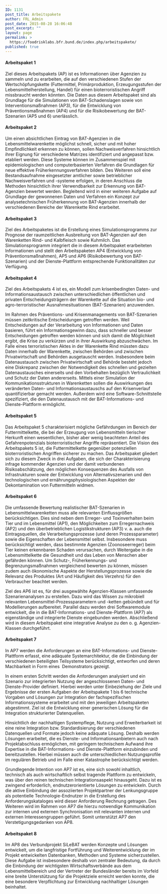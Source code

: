 ```yaml
---
ID: 1131
post_title: Arbeitspakete
author: FRL_Admin
post_date: 2015-08-28 16:06:48
post_excerpt: ""
layout: page
permalink: >
  https://foodrisklabs.bfr.bund.de/index.php/arbeitspakete/
published: true
---
```

<h4>Arbeitspaket 1</h4>

Ziel dieses Arbeitspakets (AP) ist es Informationen über Agenzien zu sammeln und zu erarbeiten, die auf den verschiedenen Stufen der Wertschöpfungskette (Futtermittel, Primärproduktion, Erzeugungsstufen der Lebensmittelherstellung, Handel) für einen bioterroristischen Angriff missbraucht werden könnten. Die Daten aus diesem Arbeitspaket sind als Grundlage für die Simulationen von BAT-Schadenslagen sowie von Interventionsmaßnahmen (AP3), für die Entwicklung von Präventionsmaßnahmen (AP4) und für die Risikobewertung der BAT-Szenarien (AP5 und 6) unerlässlich.

<h4>Arbeitspaket 2</h4>

Um einen absichtlichen Eintrag von BAT-Agenzien in die Lebensmittelwarenkette möglichst schnell, sicher und mit hoher Empfindlichkeit erkennen zu können, sollen Nachweisverfahren hinsichtlich ihrer Eignung für verschiedene Matrizes identifiziert und angepasst bzw. etabliert werden. Diese Systeme können im Zusammenspiel mit epidemiologischen und computerbasierten Verfahren die Grundlagen für neue effektive Früherkennungsverfahren bilden. Des Weiteren soll eine Bestandsaufnahme eingesetzter amtlicher sowie betrieblicher Nachweisverfahren und -systeme erfolgen, in deren Anschluss die Methoden hinsichtlich ihrer Verwendbarkeit zur Erkennung von BAT-Agenzien bewertet werden. Begleitend wird in einer weiteren Aufgabe auf Grundlage der gewonnenen Daten und Verfahren ein Konzept zur analysetechnischen Früherkennung von BAT-Agenzien innerhalb der verschiedenen Bereiche der Warenkette Rind erarbeitet.

<h4>Arbeitspaket 3</h4>

Ziel des Arbeitspaketes ist die Erstellung eines Simulationsprogramms zur Prognose der raumzeitlichen Ausbreitung von BAT-Agenzien auf den Warenketten Rind- und Kalbfleisch sowie Kuhmilch. Das Simulationsprogramm integriert die in diesem Arbeitspaket erarbeiteten Informationen und stellt den Arbeitspaketen AP4 (Entwicklung von Präventionsmaßnahmen), AP5 und AP6 (Risikobewertung von BAT-Szenarien) und der Dienste-Plattform entsprechende Funktionalitäten zur Verfügung.

<h4>Arbeitspaket 4</h4>

Ziel des Arbeitspakets 4 ist es, ein Modell zum krisenbedingten Daten- und Informationsaustausch zwischen unterschiedlichen öffentlichen und privaten Entscheidungsträgern der Warenkette auf die Situation bio- und agro-terroristischer Ausnahmesituationen (BAT-Szenarien) anzuwenden.

Im Rahmen des Präventions- und Krisenmanagements von BAT-Szenarien müssen zeitkritische Entscheidungen getroffen werden. Weil Entscheidungen auf der Verarbeitung von Informationen und Daten basieren, führt ein Informationsgewinn dazu, dass schneller und besser Entscheidungen getroffen werden können und sich damit die Möglichkeit ergibt, die Krise zu verkürzen und in ihrer Auswirkung abzuschwächen. Im Falle eines terroristischen Aktes in der Warenkette Rind müssten dazu Daten innerhalb der Warenkette, zwischen Behörden und zwischen Privatwirtschaft und Behörden ausgetauscht werden. Insbesondere beim Datenaustausch zwischen Privatwirtschaft und Behörde besteht jedoch eine Diskrepanz zwischen der Notwendigkeit des schnellen und gezielten Datenaustausches einerseits und den Vorbehalten bezüglich Vertraulichkeit und Schutz der Daten andererseits.
Mittels einer Simulation der Kommunikationsstrukturen in Warenketten sollen die Auswirkungen des veränderten Daten- und Informationsaustauschs auf den Krisenverlauf quantifizierbar gemacht werden. Außerdem wird eine Software-Schnittstelle spezifiziert, die den Datenaustausch mit der BAT-Informations- und Dienste-Plattform ermöglicht.

<h4>Arbeitspaket 5</h4>

Das Arbeitspaket 5 charakterisiert mögliche Gefährdungen im Bereich der Futtermittelkette, die bei der Erzeugung von Lebensmitteln tierischer Herkunft einen wesentlichen, bisher aber wenig beachteten Anteil des Gefahrenpotenzials bioterroristischer Angriffe repräsentiert. Die Vision des Arbeitspakets 5 ist, die Futtermittelkette gegenüber potenziellen bioterroristischen Angriffen sicherer zu machen. Das Arbeitspaket gliedert sich zu diesem Zweck in drei Aufgaben, die sich der Charakterisierung infrage kommender Agenzien und der damit verbundenen Risikoabschätzung, den möglichen Konsequenzen des Ausfalls von Infrastrukturen sowie der Entwicklung von Alternativszenarien und den technologischen und ernährungsphysiologischen Aspekten der Dekontamination von Futtermitteln widmen.

<h4>Arbeitspaket 6</h4>

Die umfassende Bewertung realistischer BAT-Szenarien in Lebensmittelwarenketten muss alle relevanten Einflussgrößen berücksichtigen. Dies sind neben dem Erreger- und Toxinverhalten beim Tier und im Lebensmittel (AP1), den Möglichkeiten zum Erregernachweis (AP2) und den überbetrieblichen Logistikstrukturen (AP3) v. a. auch die Eintragsquellen, die Verarbeitungsprozesse (und deren Prozessparameter) sowie die Eigenschaften der Lebensmittel selbst. Insbesondere muss berücksichtigt werden, dass bestimmte Agenzien (Zoonoseerreger) beim Tier keinen erkennbaren Schaden verursachen, durch Weitergabe in die Lebensmittelkette die Gesundheit und das Leben von Menschen aber gefährden können. Um Schutz-, Früherkennungs- und Begrenzungsmaßnahmen vergleichend bewerten zu können, müssen zudem auch ökonomische Aspekte der Herstellungsprozesse sowie die Relevanz des Produktes (Art und Häufigkeit des Verzehrs) für den Verbraucher beachtet werden.

Ziel des AP6 ist es, für drei ausgewählte Agenzien-Klassen umfassende Szenarienanalysen zu erstellen. Dazu wird das Wissen zu mikrobiell relevanten Lebensmittel-Prozessparametern und -ketten gebündelt und für Modellierungen aufbereitet. Parallel dazu werden drei Softwaremodule entwickelt, die in die BAT-Informations- und Dienste-Plattform (AP7) als eigenständige und integrierte Dienste eingebunden werden. Abschließend wird in diesem Arbeitspaket eine integrative Analyse zu den o. g. Agenzien-Klassen durchgeführt.

<h4>Arbeitspaket 7</h4>

In AP7 werden die Anforderungen an eine BAT-Informations- und Dienste-Plattform erfasst, eine adäquate Systemarchitektur, die die Einbindung der verschiedenen beteiligten Teilsysteme berücksichtigt, entworfen und deren Machbarkeit in Form eines  Demonstrators gezeigt.

In einem ersten Schritt werden die Anforderungen analysiert und ein Szenario zur integrierten Nutzung der angeschlossenen Daten- und Dienste-Provider definiert. Hierbei werden unter Einbeziehung der Ziele und Ergebnisse der ersten Aufgaben der Arbeitspakete 1 bis 6 technische Vorgaben und Lösungen zur Integration der fachspezifischen Informationssysteme erarbeitet und mit den jeweiligen Arbeitspaketen abgestimmt. Ziel ist die Entwicklung einer generischen Lösung für die Integration strukturierter Datenquellen.

Hinsichtlich der nachhaltigen Systempflege, Nutzung und Erweiterbarkeit ist eine reine Integration bzw. Standardisierung der verschiedenen Datenquellen und Formate jedoch keine adäquate Lösung. Deshalb werden Lösungen erarbeitet, die es Dienste- und Informationsanbietern auch nach Projektabschluss ermöglichen, mit geringem technischem Aufwand ihre Expertise in die BAT-Informations- und Dienste-Plattform einzubinden und bereitzustellen. Hierbei müssen auch die unterschiedlichen Nutzungsprofile im regulären Betrieb und im Falle einer Katastrophe berücksichtigt werden.

Grundlegende Intention von AP7 ist es, eine sich sowohl inhaltlich, technisch als auch wirtschaftlich selbst tragende Plattform zu entwickeln, was über den reinen technischen Integrationsaspekt hinausgeht. Dazu ist es zwingend erforderlich, endnutzerorientierte Lösungen zu entwickeln. Durch die aktive Einbindung der assoziierten Projektpartner der Lenkungsgruppe als potentielle Technologie-Endnutzer in die Erstellung des Anforderungskataloges wird dieser Anforderung Rechnung getragen. Des Weiteren wird im Rahmen von AP7 die hierzu notwendige Kommunikation zur internen und externen Synchronisation mit relevanten internen und externen Interessengruppen geführt. Somit unterstützt AP7 den Verstetigungsgedanken von AP8.

<h4>Arbeitspaket 8</h4>

Im AP8 des Verbundprojekt SiLeBAT werden Konzepte und Lösungen entwickelt, um die langfristige Fortführung und Weiterentwicklung der im Projekt entwickelten Datenbanken, Methoden und Systeme sicherzustellen. Diese Aufgabe ist insbesondere deshalb von zentraler Bedeutung, da durch die Einbindung der wichtigsten Wirtschaftsverbände aus dem Lebensmittelbereich und der Vertreter der Bundesländer bereits im Vorfeld eine breite Unterstützung für die Projektziele erreicht werden konnte, die eine besondere Verpflichtung zur Entwicklung nachhaltiger Lösungen beinhaltet.